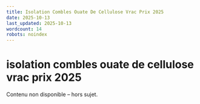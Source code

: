 ```yaml
---
title: Isolation Combles Ouate De Cellulose Vrac Prix 2025
date: 2025-10-13
last_updated: 2025-10-13
wordcount: 14
robots: noindex
---
```


# isolation combles ouate de cellulose vrac prix 2025

Contenu non disponible – hors sujet.